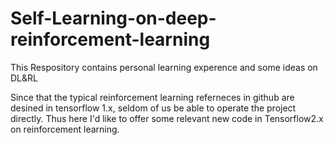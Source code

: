 # Self-Learning-on-deep-reinforcement-learning
This Respository contains personal learning experence and some ideas on DL&amp;RL

Since that the typical reinforcement learning referneces in github are desined in tensorflow 1.x, seldom of us be able to operate the project directly. Thus here I'd like to offer some relevant new code in Tensorflow2.x on reinforcement learning.

